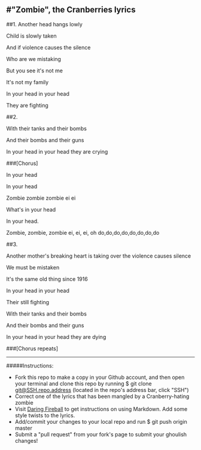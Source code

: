 #"Zombie", the Cranberries lyrics
--------------------------------------------

##1. 
Another head hangs lowly

Child is slowly taken

And if violence causes the silence

Who are we mistaking

But you see it's not me

It's not my family

In your head in your head

They are fighting


##2.

With their tanks and their bombs

And their bombs and their guns

In your head in your head they are crying




###[Chorus]

In your head

In your head

Zombie zombie zombie ei ei

What's in your head

In your head.

Zombie, zombie, zombie ei, ei, ei, oh do,do,do,do,do,do,do,do




##3.

Another mother's breaking heart is taking over the violence causes silence

We must be mistaken

It's the same old thing since 1916

In your head in your head

Their still fighting

With their tanks and their bombs

And their bombs and their guns

In your head in your head they are dying




###[Chorus repeats]




********************************************************

#####Instructions:

* Fork this repo to make a copy in your Github account, and then open your terminal and clone this repo by running $ git clone <git@SSH.repo.address> (located in the repo's address bar, click "SSH")
* Correct one of the lyrics that has been mangled by a Cranberry-hating zombie
* Visit [Daring Fireball](http://daringfireball.net/projects/markdown/) to get instructions on using Markdown. Add some style twists to the lyrics.
* Add/commit your changes to your local repo and run $ git push origin master
* Submit a "pull request" from your fork's page to submit your ghoulish changes!

